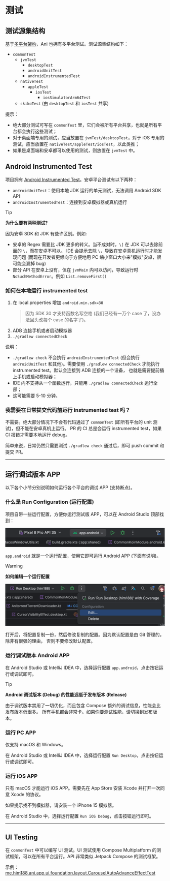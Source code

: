 # 测试

## 测试源集结构

基于[多平台架构](kmp.md)，Ani 也拥有多平台测试。测试源集结构如下：

- `commonTest`
    - `jvmTest`
        - `desktopTest`
        - `androidUnitTest`
        - `androidInstrumentedTest`
    - `nativeTest`
        - `appleTest`
            - `iosTest`
                - `iosSimulatorArm64Test`
    - `skikoTest` (由 `desktopTest` 和 `iosTest` 共享)

提示：

- 绝大部分测试可写在 `commonTest` 里，它们会被所有平台共享，也就是所有平台都会执行这些测试；
- 对于桌面端专用的测试，应当放置在 `jvmTest/desktopTest`，对于 iOS 专用的测试，应当放置在
  `nativeTest/appleTest/iosTest`，以此类推；
- 如果是桌面端和安卓都可以使用的测试，则放置在 `jvmTest` 中。

## Android Instrumented Test

[Android Instrumented Test]: https://developer.android.com/training/testing/unit-testing/instrumented-unit-tests

项目拥有 [Android Instrumented Test]。安卓平台测试有以下两种：

- `androidUnitTest`：使用本地 JDK 运行的单元测试，无法调用 Android SDK API
- `androidInstrumentedTest`：连接到安卓模拟器或真机运行

> [!TIP]
> **为什么要有两种测试?**
>
> 因为安卓 SDK 和 JDK 有些许区别。例如:
>
> - 安卓的 Regex 需要比 JDK 更多的转义。当不成对时，`\]` 在 JDK 可以去除前面的 `\`，而在安卓不可以。
    IDE 会提示去除 `\`，导致在安卓真机运行时才能发现问题 (而现在开发者更倾向于方便地用 PC
    缩小窗口大小来"模拟"安卓，很可能会漏掉 bug)
> - 部分 API 在安卓上没有，但在 `jvmMain` 内可以访问，导致运行时 `NoSuchMethodError`。例如
    `List.removeFirst()`

### 如何在本地运行 instrumented test

1. 在 local.properties 增加 `android.min.sdk=30`
   > 因为 SDK 30 才支持函数名写空格 (我们已经有一万个 case 了，没办法回头改每个 case 的名字了)。
2. ADB 连接手机或者启动模拟器
3. `./gradlew connectedCheck`

说明：

- `./gradlew check` 不会执行 `androidInstrumentedTest` (但会执行 `androidUnitTest` 和其他)。需要使用
  `./gradlew connectedCheck` 才能执行 instrumented test。默认会连接到 ADB 连接的一个设备，
  也就是需要提前插上手机或启动模拟器；
- IDE 内不支持从一个函数运行，只能用 `./gradlew connectedCheck` 运行全部；
- 这可能需要 5-10 分钟。

### 我需要在日常提交代码前运行 instrumented test 吗？

不需要。绝大部分情况下不会有代码通过了 `commonTest` (即所有平台的 unit 测试)，但不能在安卓真机上运行。
PR 的 CI 总是会运行 instrumented test，如果 CI 报错才需要本地运行 debug。

简单来说，日常仍然只需要测试 `./gradlew check` 通过后，即可 push commit 和提交 PR。

----

## 运行调试版本 APP

以下各个小节分别说明如何运行各个平台的调试 APP (支持断点)。

### 什么是 Run Configuration (运行配置)

项目自带一些运行配置，方便你运行测试版 APP，可以在 Android Studio 顶部找到：

![](images/run-configuration.png)

`app.android` 就是一个运行配置，使用它即可运行 Android APP (下面有说明)。

> [!WARNING]
> **如何编辑一个运行配置**
>
> ![](images/edit-run-configuration.png)
>
> 打开后，将配置复制一份，然后修改复制的配置。因为默认配置是由 Git 管理的，除非有很强的理由，
> 否则不要修改默认配置。

### 运行调试版本 Android APP

在 Android Studio 或 IntelliJ IDEA 中，选择运行配置 `app.android`，点击按钮运行或调试即可。

> [!TIP]
> **Android 调试版本 (Debug) 的性能远低于发布版本 (Release)**
>
> 由于调试版本禁用了一切优化，而且包含 Compose 额外的调试信息，性能会比发布版本低很多。
> 所有手机都会非常卡。如果你要测试性能，请切换到发布版本。

### 运行 PC APP

仅支持 macOS 和 Windows。

在 Android Studio 或 IntelliJ IDEA 中，选择运行配置 `Run Desktop`，点击按钮运行或调试即可。

### 运行 iOS APP

只有 macOS 才能运行 iOS APP。需要先在 App Store 安装 Xcode 并打开一次同意 Xcode 的协议。

如果提示找不到模拟器，请安装一个 iPhone 15 模拟器。

在 Android Studio 中，选择运行配置 `Run iOS Debug`，点击按钮运行即可。


----

## UI Testing

在 `commonTest` 中可以编写 UI 测试。UI 测试使用 Compose Multiplatform 的测试框架，可以在所有平台运行。API
非常类似 Jetpack Compose 的测试框架。

示例：[me.him188.ani.app.ui.foundation.layout.CarouselAutoAdvanceEffectTest](https://github.com/open-ani/animeko/blob/e87c190fbe7078cfe461ae4176017174608e64bf/app/shared/ui-foundation/src/commonTest/kotlin/ui/foundation/layout/CarouselAutoAdvanceEffectTest.kt#L45)
